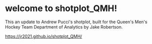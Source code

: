 # welcome to shotplot_QMH!

This an update to Andrew Pucci's shotplot, built for the Queen's Men's Hockey Team Department of Analytics by Jake Robertson.

https://jr2021.github.io/shotplot_QMH/
